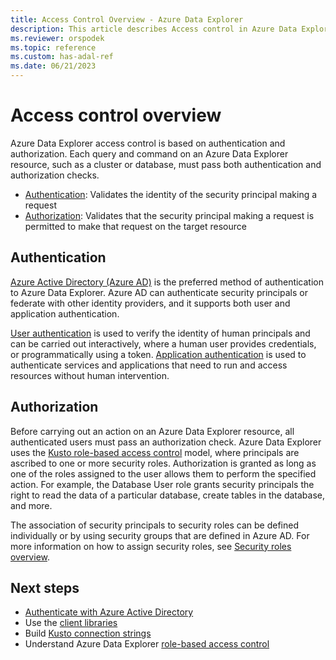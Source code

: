 ```yaml
---
title: Access Control Overview - Azure Data Explorer
description: This article describes Access control in Azure Data Explorer.
ms.reviewer: orspodek
ms.topic: reference
ms.custom: has-adal-ref
ms.date: 06/21/2023
---
```

# Access control overview

Azure Data Explorer access control is based on authentication and authorization. Each query and command on an Azure Data Explorer resource, such as a cluster or database, must pass both authentication and authorization checks.

* [Authentication](#authentication): Validates the identity of the security principal making a request
* [Authorization](#authorization): Validates that the security principal making a request is permitted to make that request on the target resource

## Authentication

[Azure Active Directory (Azure AD)](aad.md) is the preferred method of authentication to Azure Data Explorer. Azure AD can authenticate security principals or federate with other identity providers, and it supports both user and application authentication.

[User authentication](aad.md#user-authentication) is used to verify the identity of human principals and can be carried out interactively, where a human user provides credentials, or programmatically using a token. [Application authentication](aad.md#application-authentication) is used to authenticate services and applications that need to run and access resources without human intervention.

## Authorization

Before carrying out an action on an Azure Data Explorer resource, all authenticated users must pass an authorization check. Azure Data Explorer uses the [Kusto role-based access control](role-based-access-control.md) model, where principals are ascribed to one or more security roles. Authorization is granted as long as one of the roles assigned to the user allows them to perform the specified action. For example, the Database User role grants security principals the right to read the data of a particular database, create tables in the database, and more.

The association of security principals to security roles can be defined individually or by using security groups that are defined in Azure AD. For more information on how to assign security roles, see [Security roles overview](../management/security-roles.md).

## Next steps

* [Authenticate with Azure Active Directory](aad.md)
* Use the [client libraries](../api/client-libraries.md)
* Build [Kusto connection strings](../api/connection-strings/kusto.md)
* Understand Azure Data Explorer [role-based access control](role-based-access-control.md)
